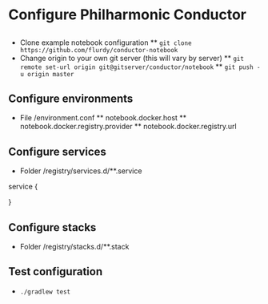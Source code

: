 
# Configure Philharmonic Conductor

##  

* Clone example notebook configuration
** ```git clone https://github.com/flurdy/conductor-notebook```
* Change origin to your own git server (this will vary by server)
** ```git remote set-url origin git@gitserver/conductor/notebook```
** ```git push -u origin master```

## Configure environments

* File /environment.conf
** notebook.docker.host
** notebook.docker.registry.provider
** notebook.docker.registry.url

## Configure services

* Folder /registry/services.d/**.service

service {

}

## Configure stacks

* Folder /registry/stacks.d/**.stack

## Test configuration

* ```./gradlew test```
